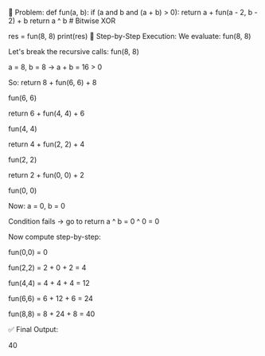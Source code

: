 🧾 Problem:
def fun(a, b):
    if (a and b and (a + b) > 0):
        return a + fun(a - 2, b - 2) + b
    return a ^ b  # Bitwise XOR

res = fun(8, 8)
print(res)
🧠 Step-by-Step Execution:
We evaluate: fun(8, 8)

Let's break the recursive calls:
fun(8, 8)

a = 8, b = 8 → a + b = 16 > 0

So:
return 8 + fun(6, 6) + 8

fun(6, 6)

return 6 + fun(4, 4) + 6

fun(4, 4)

return 4 + fun(2, 2) + 4

fun(2, 2)

return 2 + fun(0, 0) + 2

fun(0, 0)

Now: a = 0, b = 0

Condition fails → go to return a ^ b = 0 ^ 0 = 0

Now compute step-by-step:

fun(0,0) = 0

fun(2,2) = 2 + 0 + 2 = 4

fun(4,4) = 4 + 4 + 4 = 12

fun(6,6) = 6 + 12 + 6 = 24

fun(8,8) = 8 + 24 + 8 = 40

✅ Final Output:

40
